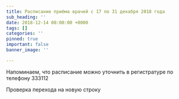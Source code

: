 ```yaml
---
title: Расписание приёма врачей с 17 по 31 декабря 2018 года
sub_heading: ''
date: 2018-12-14 00:00:00 +0000
tags: []
categories: ''
pinned: true
important: false
banner_image: ''

---
```

Напоминаем, что расписание можно уточнить в регистратуре по телефону 333112  
<!--more-->  
Проверка перехода на новую строку
